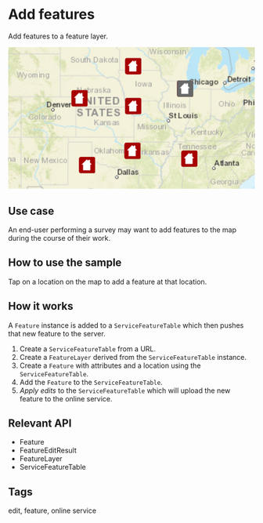 # Add features

Add features to a feature layer.

![Image of adding features](add-features-feature-service.png)

## Use case

An end-user performing a survey may want to add features to the map during the course of their work.

## How to use the sample

Tap on a location on the map to add a feature at that location.

## How it works

A `Feature` instance is added to a `ServiceFeatureTable` which then pushes that new feature to the server.

1. Create a `ServiceFeatureTable` from a URL.
2. Create a `FeatureLayer` derived from the `ServiceFeatureTable` instance.
3. Create a `Feature` with attributes and a location using the `ServiceFeatureTable`.
4. Add the `Feature` to the `ServiceFeatureTable`.
5. *Apply edits* to the `ServiceFeatureTable` which will upload the new feature to the online service.

## Relevant API

* Feature
* FeatureEditResult
* FeatureLayer
* ServiceFeatureTable

## Tags

edit, feature, online service
